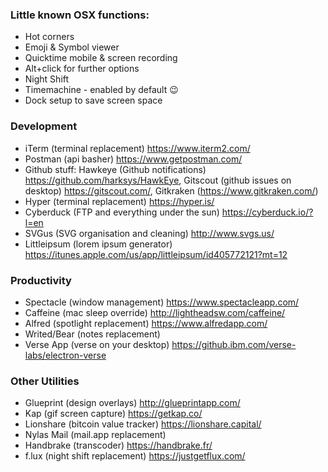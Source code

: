 ### Little known OSX functions:
- Hot corners
- Emoji & Symbol viewer
- Quicktime mobile & screen recording
- Alt+click for further options
- Night Shift
- Timemachine - enabled by default :wink:
- Dock setup to save screen space

### Development

- iTerm (terminal replacement) https://www.iterm2.com/
- Postman (api basher) https://www.getpostman.com/
- Github stuff: Hawkeye (Github notifications) https://github.com/harksys/HawkEye, Gitscout (github issues on desktop) https://gitscout.com/, Gitkraken (https://www.gitkraken.com/)
- Hyper (terminal replacement) https://hyper.is/
- Cyberduck (FTP and everything under the sun) https://cyberduck.io/?l=en
- SVGus (SVG organisation and cleaning) http://www.svgs.us/
- Littleipsum (lorem ipsum generator) https://itunes.apple.com/us/app/littleipsum/id405772121?mt=12

### Productivity

- Spectacle (window management) https://www.spectacleapp.com/
- Caffeine (mac sleep override) http://lightheadsw.com/caffeine/
- Alfred (spotlight replacement) https://www.alfredapp.com/
- Writed/Bear (notes replacement)
- Verse App (verse on your desktop) https://github.ibm.com/verse-labs/electron-verse

### Other Utilities

- Glueprint (design overlays) http://glueprintapp.com/
- Kap (gif screen capture) https://getkap.co/
- Lionshare (bitcoin value tracker) https://lionshare.capital/
- Nylas Mail (mail.app replacement)
- Handbrake (transcoder) https://handbrake.fr/
- f.lux (night shift replacement) https://justgetflux.com/
